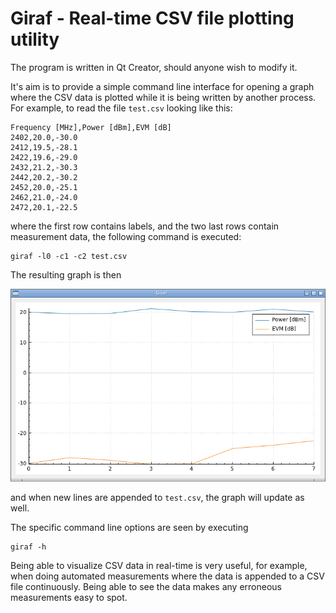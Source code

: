# Giraf - Real-time CSV file plotting utility

The program is written in Qt Creator, should anyone wish to modify it.

It's aim is to provide a simple command line interface for opening a graph where the CSV data is plotted while it is being written by another process. For example, to read the file `test.csv` looking like this:

    Frequency [MHz],Power [dBm],EVM [dB]
    2402,20.0,-30.0
    2412,19.5,-28.1
    2422,19.6,-29.0
    2432,21.2,-30.3
    2442,20.2,-30.2
    2452,20.0,-25.1
    2462,21.0,-24.0
    2472,20.1,-22.5

where the first row contains labels, and the two last rows contain measurement data, the following command is executed:

    giraf -l0 -c1 -c2 test.csv

The resulting graph is then

![Screenshot 001](img/screenshot_001.png)

and when new lines are appended to `test.csv`, the graph will update as well.
    
The specific command line options are seen by executing

    giraf -h

Being able to visualize CSV data in real-time is very useful, for example, when doing automated measurements where the data is appended to a CSV file continuously. Being able to see the data makes any erroneous measurements easy to spot.

